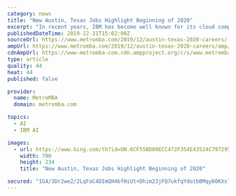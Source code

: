```yaml
---
category: news
title: "New Austin, Texas Jobs Highlight Beginning of 2020"
excerpt: "In recent years, IBM has become well known for its cloud computing and artificial intelligence systems. The most visible face of the company currently is Watson, a machine-learning system that won an Jeopardy! Exhibition and has only gotten smarter since then. IBM is looking for a Supply Chain Professional to work from the company’s Austin ..."
publishedDateTime: 2019-12-31T15:02:00Z
sourceUrl: https://www.metromba.com/2019/12/austin-texas-2020-careers/
ampUrl: https://www.metromba.com/2019/12/austin-texas-2020-careers/amp/
cdnAmpUrl: https://www-metromba-com.cdn.ampproject.org/c/s/www.metromba.com/2019/12/austin-texas-2020-careers/amp/
type: article
quality: 44
heat: 44
published: false

provider:
  name: MetroMBA
  domain: metromba.com

topics:
  - AI
  - IBM AI

images:
  - url: https://www.bing.com/th?id=ON.6CF55BD80ECC472F354E43524C797295
    width: 700
    height: 234
    title: "New Austin, Texas Jobs Highlight Beginning of 2020"

secured: "IG4/3Dr2we2/2LqFaC4DImQH4bfHiUt+Dhim23jFQ7ukfqYdotbBMqy60KXsl9npTAqNpQXxz2N64FssjTVJPb6ciHqFGKL3+6ElGTcsku5hcH3GjQZBeXBzUuyP8XfDp++hzShDFGanaRFhSxgOBNRE2u9Wj9UKyhgRHDjCxBGLsV2m+DGflIrv/BY+HhjljR3bhWOO8PA3R46PIZS9Wd9n7ntC4/NiF9gmJ1ZjPrdfG2iHSCBo/tBfvWevnYVDWTBenNLQkatYZfvZGksvRA==;dFDSLbUu+2VY3E4Bkva4+g=="
---
```


